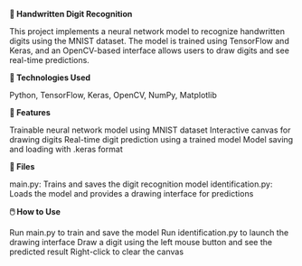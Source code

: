 **🧠 Handwritten Digit Recognition**	

This project implements a neural network model to recognize handwritten digits using the MNIST dataset. The model is trained using TensorFlow and Keras, and an OpenCV-based interface allows users to draw digits and see real-time predictions.

**🔧 Technologies Used**	

Python, TensorFlow, Keras, OpenCV, NumPy, Matplotlib

**🚀 Features**		

Trainable neural network model using MNIST dataset
Interactive canvas for drawing digits
Real-time digit prediction using a trained model
Model saving and loading with .keras format

**📁 Files**

main.py: Trains and saves the digit recognition model
identification.py: Loads the model and provides a drawing interface for predictions

**🖱️ How to Use**

Run main.py to train and save the model
Run identification.py to launch the drawing interface
Draw a digit using the left mouse button and see the predicted result
Right-click to clear the canvas
